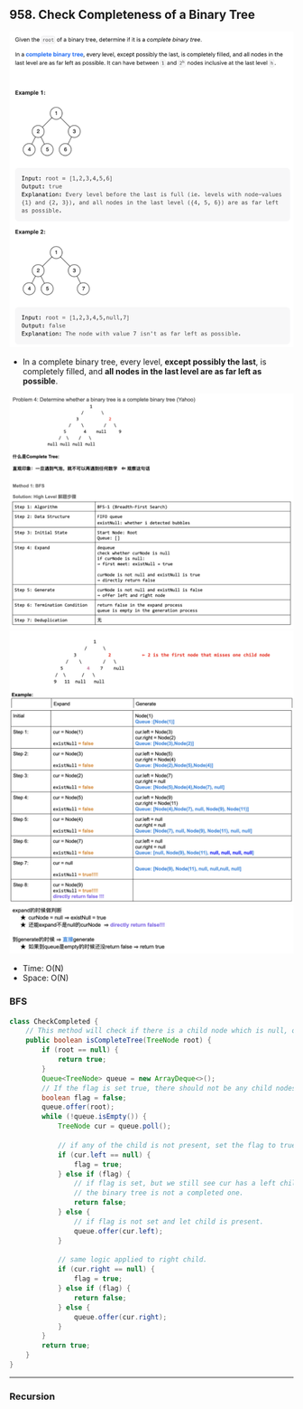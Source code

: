 ## 958. Check Completeness of a Binary Tree
![](img/2022-12-24-23-29-44.png)
- In a complete binary tree, every level, **except possibly the last**, is completely filled, 
  and **all nodes in the last level are as far left as possible**.

![](img/2022-12-25-09-55-21.png)
![](img/2022-12-25-10-23-46.png)
![](img/2022-12-25-10-24-05.png)
![](img/2022-12-25-09-57-07.png)

- Time: O(N)
- Space: O(N)

### BFS

```java
class CheckCompleted {
    // This method will check if there is a child node which is null, optimal space
    public boolean isCompleteTree(TreeNode root) {
        if (root == null) {
            return true;
        }
        Queue<TreeNode> queue = new ArrayDeque<>();
        // If the flag is set true, there should not be any child nodes afterwards.
        boolean flag = false;
        queue.offer(root);
        while (!queue.isEmpty()) {
            TreeNode cur = queue.poll();

            // if any of the child is not present, set the flag to true.
            if (cur.left == null) {
                flag = true;
            } else if (flag) {
                // if flag is set, but we still see cur has a left child,
                // the binary tree is not a completed one.
                return false;
            } else {
                // if flag is not set and let child is present.
                queue.offer(cur.left);
            }

            // same logic applied to right child.
            if (cur.right == null) {
                flag = true;
            } else if (flag) {
                return false;
            } else {
                queue.offer(cur.right);
            }
        }
        return true;
    }
}
```
---

### Recursion

```java

```